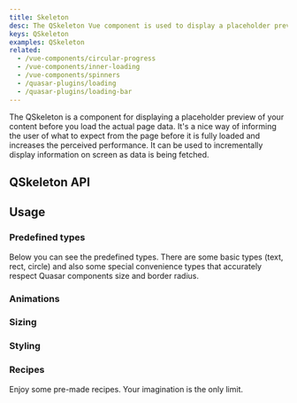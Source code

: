 ```yaml
---
title: Skeleton
desc: The QSkeleton Vue component is used to display a placeholder preview of your content before you load the actual page data.
keys: QSkeleton
examples: QSkeleton
related:
  - /vue-components/circular-progress
  - /vue-components/inner-loading
  - /vue-components/spinners
  - /quasar-plugins/loading
  - /quasar-plugins/loading-bar
---
```


The QSkeleton is a component for displaying a placeholder preview of your content before you load the actual page data. It's a nice way of informing the user of what to expect from the page before it is fully loaded and increases the perceived performance. It can be used to incrementally display information on screen as data is being fetched.

## QSkeleton API

<doc-api file="QSkeleton" />

## Usage

<doc-example title="On a QCard" file="Card" />

### Predefined types

Below you can see the predefined types. There are some basic types (text, rect, circle) and also some special convenience types that accurately respect Quasar components size and border radius.

<doc-example title="QSkeleton types" file="Types" />

### Animations

<doc-example title="Animations" file="Animations" />

### Sizing

<doc-example title="Sizing" file="Sizing" />

### Styling

<doc-example title="Bordered" file="StylingBordered" />

<doc-example title="Square borders" file="StylingSquare" />

<doc-example title="Custom color" file="StylingColor" />

<doc-example title="Custom border" file="StylingCustomBorder" />

### Recipes

Enjoy some pre-made recipes. Your imagination is the only limit.

<doc-example title="Youtube" file="RecipeYoutube" />

<doc-example title="Facebook" file="RecipeFacebook" />

<doc-example title="Twitter" file="RecipeTwitter" />

<doc-example title="Twitch" file="RecipeTwitch" />

<doc-example title="Table" file="RecipeTable" />

<doc-example title="List" file="RecipeList" />
